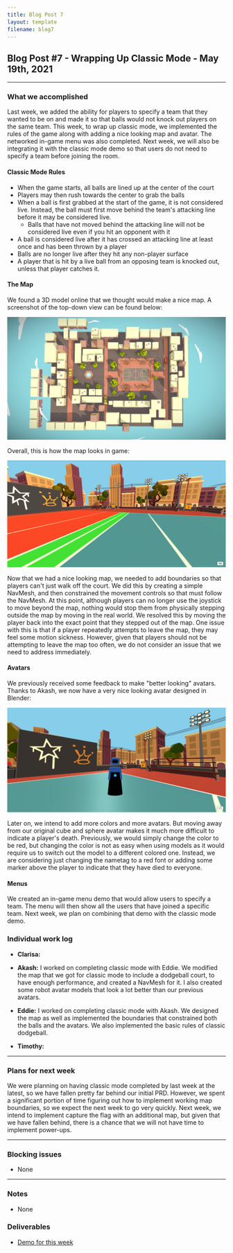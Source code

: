 ```yaml
---
title: Blog Post 7
layout: template
filename: blog7
---
```


## Blog Post #7 - Wrapping Up Classic Mode - May 19th, 2021

<hr>

### What we accomplished
Last week, we added the ability for players to specify a team that they wanted to be on and made it so that balls would not knock out players on the same team. This week, to wrap up classic mode, we implemented the rules of the game along with adding a nice looking map and avatar. The networked in-game menu was also completed. Next week, we will also be integrating it with the classic mode demo so that users do not need to specify a team before joining the room.

#### Classic Mode Rules
- When the game starts, all balls are lined up at the center of the court
- Players may then rush towards the center to grab the balls
- When a ball is first grabbed at the start of the game, it is not considered live. Instead, the ball must first move behind the team's attacking line before it may be considered live.
  - Balls that have not moved behind the attacking line will not be considered live even if you hit an opponent with it
- A ball is considered live after it has crossed an attacking line at least once and has been thrown by a player
- Balls are no longer live after they hit any non-player surface
- A player that is hit by a live ball from an opposing team is knocked out, unless that player catches it.

#### The Map
We found a 3D model online that we thought would make a nice map. A screenshot of the top-down view can be found below:

![top-down view](./images/teams-map.png)

Overall, this is how the map looks in game:

![in game](./images/in-game.png)

Now that we had a nice looking map, we needed to add boundaries so that players can't just walk off the court. We did this by creating a simple NavMesh, and then constrained the movement controls so that must follow the NavMesh. At this point, although players can no longer use the joystick to move beyond the map, nothing would stop them from physically stepping outside the map by moving in the real world. We resolved this by moving the player back into the exact point that they stepped out of the map. One issue with this is that if a player repeatedly attempts to leave the map, they may feel some motion sickness. However, given that players should not be attempting to leave the map too often, we do not consider an issue that we need to address immediately.

#### Avatars
We previously received some feedback to make "better looking" avatars. Thanks to Akash, we now have a very nice looking avatar designed in Blender:

![avatar](./images/avatar.png)

Later on, we intend to add more colors and more avatars. But moving away from our original cube and sphere avatar makes it much more difficult to indicate a player's death. Previously, we would simply change the color to be red, but changing the color is not as easy when using models as it would require us to switch out the model to a different colored one. Instead, we are considering just changing the nametag to a red font or adding some marker above the player to indicate that they have died to everyone.

#### Menus
We created an in-game menu demo that would allow users to specify a team. The menu will then show all the users that have joined a specific team. Next week, we plan on combining that demo with the classic mode demo.

### Individual work log

- **Clarisa:**

- **Akash:** I worked on completing classic mode with Eddie. We modified the map that we got for classic mode to include a dodgeball court, to have enough performance, and created a NavMesh for it. I also created some robot avatar models that look a lot better than our previous avatars.

- **Eddie:** I worked on completing classic mode with Akash. We designed the map as well as implemented the boundaries that constrained both the balls and the avatars. We also implemented the basic rules of classic dodgeball.

- **Timothy:**

<hr>

### Plans for next week
We were planning on having classic mode completed by last week at the latest, so we have fallen pretty far behind our initial PRD. However, we spent a significant portion of time figuring out how to implement working map boundaries, so we expect the next week to go very quickly. Next week, we intend to implement capture the flag with an additional map, but given that we have fallen behind, there is a chance that we will not have time to implement power-ups.

<hr>

### Blocking issues
- None

<hr>

### Notes
- None

### Deliverables
- [Demo for this week](https://aba38.glitch.me/)
